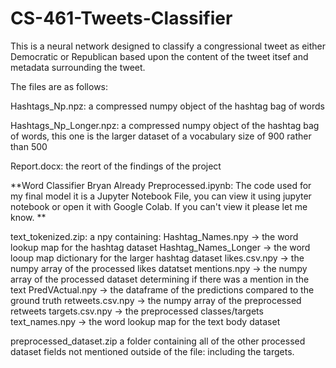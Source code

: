 # CS-461-Tweets-Classifier

This is a neural network designed to classify a congressional tweet as either Democratic or Republican based upon the content of the tweet itsef 
and metadata surrounding the tweet.

The files are as follows:

Hashtags_Np.npz: a compressed numpy object of the hashtag bag of words

Hashtags_Np_Longer.npz: a compressed numpy object of the hashtag bag of words, this one is the larger dataset of a vocabulary size of 900 rather than 500

Report.docx: the reort of the findings of the project

**Word Classifier Bryan Already Preprocessed.ipynb: The code used for my final model it is a Jupyter Notebook File, you can view it using jupyter notebook or open it with Google Colab. If you can't view it please let me know. **

text_tokenized.zip: a npy containing:
  Hashtag_Names.npy -> the word lookup map for the hashtag dataset
  Hashtag_Names_Longer -> the word looup map dictionary for the larger hashtag dataset
  likes.csv.npy -> the numpy array of the processed likes datatset
  mentions.npy -> the numpy array of the processed dataset determining if there was a mention in the text
  PredVActual.npy -> the dataframe of the predictions compared to the ground truth
  retweets.csv.npy -> the numpy array of the preprocessed retweets
  targets.csv.npy -> the preprocessed classes/targets
  text_names.npy -> the word lookup map for the text body dataset

preprocessed_dataset.zip a folder containing all of the other processed dataset fields not mentioned outside of the file: including the targets. 
